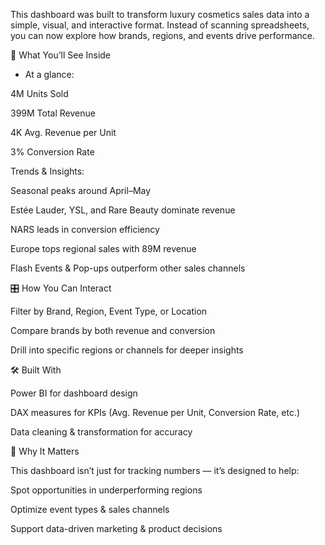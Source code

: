 This dashboard was built to transform luxury cosmetics sales data into a simple, visual, and interactive format. Instead of scanning spreadsheets, you can now explore how brands, regions, and events drive performance.

🌟 What You’ll See Inside

- At a glance:  

4M Units Sold

399M Total Revenue

4K Avg. Revenue per Unit

3% Conversion Rate

Trends & Insights:

Seasonal peaks around April–May

Estée Lauder, YSL, and Rare Beauty dominate revenue

NARS leads in conversion efficiency

Europe tops regional sales with 89M revenue

Flash Events & Pop-ups outperform other sales channels

🎛 How You Can Interact

Filter by Brand, Region, Event Type, or Location

Compare brands by both revenue and conversion

Drill into specific regions or channels for deeper insights

🛠 Built With

Power BI for dashboard design

DAX measures for KPIs (Avg. Revenue per Unit, Conversion Rate, etc.)

Data cleaning & transformation for accuracy

🚀 Why It Matters

This dashboard isn’t just for tracking numbers — it’s designed to help:

Spot opportunities in underperforming regions

Optimize event types & sales channels

Support data-driven marketing & product decisions
